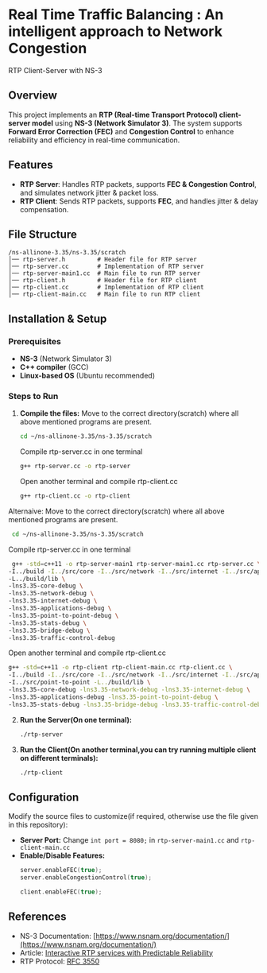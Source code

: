 # Real Time Traffic Balancing : An intelligent approach to Network Congestion
RTP Client-Server with NS-3

## Overview
This project implements an **RTP (Real-time Transport Protocol) client-server model** using **NS-3 (Network Simulator 3)**. The system supports **Forward Error Correction (FEC)** and **Congestion Control** to enhance reliability and efficiency in real-time communication.

## Features
- **RTP Server**: Handles RTP packets, supports **FEC & Congestion Control**, and simulates network jitter & packet loss.
- **RTP Client**: Sends RTP packets, supports **FEC**, and handles jitter & delay compensation.

## File Structure
```
/ns-allinone-3.35/ns-3.35/scratch
│── rtp-server.h         # Header file for RTP server
│── rtp-server.cc        # Implementation of RTP server
│── rtp-server-main1.cc  # Main file to run RTP server
│── rtp-client.h         # Header file for RTP client
│── rtp-client.cc        # Implementation of RTP client
│── rtp-client-main.cc   # Main file to run RTP client
```

## Installation & Setup
### Prerequisites
- **NS-3** (Network Simulator 3)
- **C++ compiler** (GCC)
- **Linux-based OS** (Ubuntu recommended)

### Steps to Run
1. **Compile the files:**
   Move to the correct directory(scratch) where all above mentioned programs are present.
   ```bash
   cd ~/ns-allinone-3.35/ns-3.35/scratch
   ```
   Compile rtp-server.cc in one terminal
   ```bash
   g++ rtp-server.cc -o rtp-server
   ```
   Open another terminal and compile rtp-client.cc
   ```bash
   g++ rtp-client.cc -o rtp-client
   ```
  Alternaive:
  Move to the correct directory(scratch) where all above mentioned programs are present.
  ```bash
   cd ~/ns-allinone-3.35/ns-3.35/scratch
  ```
  Compile rtp-server.cc in one terminal
  ```bash
   g++ -std=c++11 -o rtp-server-main1 rtp-server-main1.cc rtp-server.cc \
  -I../build -I../src/core -I../src/network -I../src/internet -I../src/applications -I../src/point-to-point \
  -L../build/lib \
  -lns3.35-core-debug \
  -lns3.35-network-debug \
  -lns3.35-internet-debug \
  -lns3.35-applications-debug \
  -lns3.35-point-to-point-debug \
  -lns3.35-stats-debug \
  -lns3.35-bridge-debug \
  -lns3.35-traffic-control-debug
  ```
  Open another terminal and compile rtp-client.cc
  ```bash
  g++ -std=c++11 -o rtp-client rtp-client-main.cc rtp-client.cc \
  -I../build -I../src/core -I../src/network -I../src/internet -I../src/applications \
  -I../src/point-to-point -L../build/lib \
  -lns3.35-core-debug -lns3.35-network-debug -lns3.35-internet-debug \
  -lns3.35-applications-debug -lns3.35-point-to-point-debug \
  -lns3.35-stats-debug -lns3.35-bridge-debug -lns3.35-traffic-control-debug

   ```
  
2. **Run the Server(On one terminal):**
   ```bash
   ./rtp-server
   ```
3. **Run the Client(On another terminal,you can try running multiple client on different terminals):**
   ```bash
   ./rtp-client
   ```

## Configuration
Modify the source files to customize(if required, otherwise use the file given in this repository):
- **Server Port:** Change `int port = 8080;` in `rtp-server-main1.cc` and `rtp-client-main.cc`
- **Enable/Disable Features:**
  ```cpp
  server.enableFEC(true);
  server.enableCongestionControl(true);
  ```
  ```cpp
  client.enableFEC(true);
  ```

## References
- NS-3 Documentation: [https://www.nsnam.org/documentation/](https://www.nsnam.org/documentation/)
- Article: [Interactive RTP services with Predictable Reliability](https://github.com/Aalima201/RTP-Network-Simulation/blob/main/Interactive_RTP_services_with_predictable_reliability.pdf/)
- RTP Protocol: [RFC 3550](https://tools.ietf.org/html/rfc3550)
